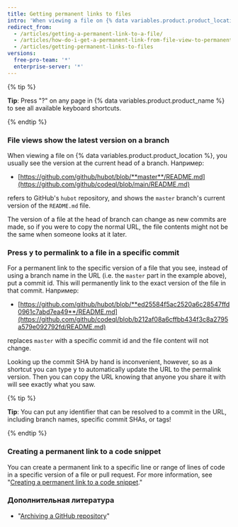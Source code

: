 ```yaml
---
title: Getting permanent links to files
intro: 'When viewing a file on {% data variables.product.product_location %}, you can press the "y" key to update the URL to a permalink to the exact version of the file you see.'
redirect_from:
  - /articles/getting-a-permanent-link-to-a-file/
  - /articles/how-do-i-get-a-permanent-link-from-file-view-to-permanent-blob-url/
  - /articles/getting-permanent-links-to-files
versions:
  free-pro-team: '*'
  enterprise-server: '*'
---
```


{% tip %}

**Tip**: Press "?" on any page in {% data variables.product.product_name %} to see all available keyboard shortcuts.

{% endtip %}

### File views show the latest version on a branch

When viewing a file on {% data variables.product.product_location %}, you usually see the version at the current head of a branch.  Например:

* [https://github.com/github/hubot/blob/**master**/README.md](https://github.com/github/codeql/blob/main/README.md)

refers to GitHub's `hubot` repository, and shows the `master` branch's current version of the `README.md` file.

The version of a file at the head of branch can change as new commits are made, so if you were to copy the normal URL, the file contents might not be the same when someone looks at it later.

### Press <kbd>y</kbd> to permalink to a file in a specific commit

For a permanent link to the specific version of a file that you see, instead of using a branch name in the URL (i.e. the `master` part in the example above), put a commit id.  This will permanently link to the exact version of the file in that commit.  Например:

* [https://github.com/github/hubot/blob/**ed25584f5ac2520a6c28547ffd0961c7abd7ea49**/README.md](https://github.com/github/codeql/blob/b212af08a6cffbb434f3c8a2795a579e092792fd/README.md)

replaces `master` with a specific commit id and the file content will not change.

Looking up the commit SHA by hand is inconvenient, however, so as a shortcut you can type <kbd>y</kbd> to automatically update the URL to the permalink version.  Then you can copy the URL knowing that anyone you share it with will see exactly what you saw.

{% tip %}

**Tip**: You can put any identifier that can be resolved to a commit in the URL, including branch names, specific commit SHAs, or tags!

{% endtip %}

### Creating a permanent link to a code snippet

You can create a permanent link to a specific line or range of lines of code in a specific version of a file or pull request. For more information, see "[Creating a permanent link to a code snippet](/articles/creating-a-permanent-link-to-a-code-snippet/)."

### Дополнительная литература

- "[Archiving a GitHub repository](/articles/archiving-a-github-repository)"
